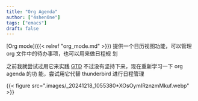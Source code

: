 ```yaml
---
title: "Org Agenda"
author: ["4shen0ne"]
tags: ["emacs"]
draft: false
---
```


[Org mode]({{< relref "org_mode.md" >}}) 提供一个日历视图功能，可以管理 org 文件中的待办事项，也可以用来做日程规
划

之前我就尝试过用它来实践 [GTD](https://medium.com/pm%E7%9A%84%E7%94%9F%E7%94%A2%E5%8A%9B%E5%B7%A5%E5%85%B7%E7%AE%B1/%E4%BB%80%E9%BA%BC%E6%98%AF-gtd-get-things-done-1e266f71244a) 不过没有坚持下来，现在重新学习一下 org agenda 的功
能，尝试用它代替 thunderbird 进行日程管理

{{< figure src=".images/_20241218_1055380*XOsOymIRznzmMkuf.webp" >}}
